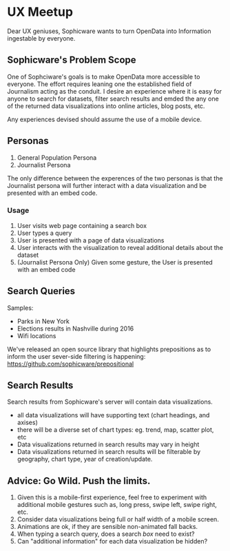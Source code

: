 # UX Meetup
Dear UX geniuses, Sophicware wants to turn OpenData into Information ingestable by everyone. 

## Sophicware's Problem Scope
One of Sophciware's goals is to make OpenData more accessible to everyone. The effort requires leaning one the established field of Journalism acting as the conduit. I desire an experience where it is easy for anyone to search for datasets, filter search results and emded the any one of the returned data visualizations into online articles, blog posts, etc.

Any experiences devised should assume the use of a mobile device.

## Personas

1. General Population Persona
2. Journalist Persona

The only difference between the experences of the two personas is that the Journalist persona will further interact with a data visualization and be presented with an embed code.

### Usage

1. User visits web page containing a search box
2. User types a query
3. User is presented with a page of data visualizations
4. User interacts with the visualization to reveal additional details about the dataset
5. (Journalist Persona Only) Given some gesture, the User is presented with an embed code

## Search Queries
Samples:

- Parks in New York
- Elections results in Nashville during 2016
- Wifi locations

We've released an open source library that highlights prepositions as to inform the user sever-side filtering is happening: https://github.com/sophicware/prepositional

## Search Results
Search results from Sophicware's server will contain data visualizations.

- all data visualizations will have supporting text (chart headings, and axises)
- there will be a diverse set of chart types: eg. trend, map, scatter plot, etc
- Data visualizations returned in search results may vary in height
- Data visualizations returned in search results will be filterable by geography, chart type, year of creation/update.


## Advice: Go Wild. Push the limits.

1. Given this is a mobile-first experience, feel free to experiment with additional mobile gestures such as, long press, swipe left, swipe right, etc.
2. Consider data visualizations being full or half width of a mobile screen.
3. Animations are ok, if they are sensible non-animated fall backs.
4. When typing a search query, does a search _box_ need to exist?
5. Can "additional information" for each data visualization be hidden?
